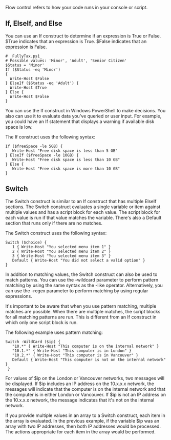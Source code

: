 Flow control refers to how your code runs in your console or script.

## If, ElseIf, and Else

You can use an If construct to determine if an expression is True or False.
$True indicates that an expression is True.
$False indicates that an expression is False.

``` pwsh
# _FullyTax.ps1_
# Possible values: 'Minor', 'Adult', 'Senior Citizen'
$Status = 'Minor'
If ($Status -eq 'Minor') 
{
  Write-Host $False
} ElseIf ($Status -eq 'Adult') {
  Write-Host $True
} Else {
  Write-Host $False
}

```

You can use the If construct in Windows PowerShell to make decisions. You also can use it to evaluate data you've queried or user input. For example, you could have an If statement that displays a warning if available disk space is low.

The If construct uses the following syntax:

``` pwsh
If ($freeSpace -le 5GB) {
   Write-Host "Free disk space is less than 5 GB"
} ElseIf ($freeSpace -le 10GB) {
   Write-Host "Free disk space is less than 10 GB"
} Else {
   Write-Host "Free disk space is more than 10 GB"
}
```

## Switch

The Switch construct is similar to an If construct that has multiple ElseIf sections. The Switch construct evaluates a single variable or item against multiple values and has a script block for each value. The script block for each value is run if that value matches the variable. There's also a Default section that runs only if there are no matches.

The Switch construct uses the following syntax:

``` pwsh
Switch ($choice) {
   1 { Write-Host "You selected menu item 1" }
   2 { Write-Host "You selected menu item 2" }
   3 { Write-Host "You selected menu item 3" }
   Default { Write-Host "You did not select a valid option" }
}
```

In addition to matching values, the Switch construct can also be used to match patterns. You can use the -wildcard parameter to perform pattern matching by using the same syntax as the -like operator. Alternatively, you can use the -regex parameter to perform matching by using regular expressions.

It's important to be aware that when you use pattern matching, multiple matches are possible. When there are multiple matches, the script blocks for all matching patterns are run. This is different from an If construct in which only one script block is run.

The following example uses pattern matching:

``` pwsh
Switch -WildCard ($ip) {
   "10.*" { Write-Host "This computer is on the internal network" }
   "10.1.*" { Write-Host "This computer is in London" }
   "10.2.*" { Write-Host "This computer is in Vancouver" }
   Default { Write-Host "This computer is not on the internal network" }
 }
```

For values of $ip on the London or Vancouver networks, two messages will be displayed. If $ip includes an IP address on the 10.x.x.x network, the messages will indicate that the computer is on the internal network and that the computer is in either London or Vancouver. If $ip is not an IP address on the 10.x.x.x network, the message indicates that it's not on the internal network.

If you provide multiple values in an array to a Switch construct, each item in the array is evaluated. In the previous example, if the variable $ip was an array with two IP addresses, then both IP addresses would be processed. The actions appropriate for each item in the array would be performed.